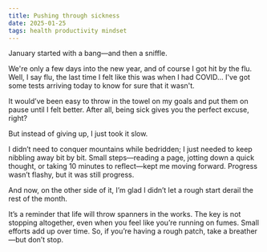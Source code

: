 ```yaml
---
title: Pushing through sickness
date: 2025-01-25
tags: health productivity mindset
---
```


January started with a bang—and then a sniffle.

We're only a few days into the new year, and of course I got hit by the flu. Well, I say flu, the last time I felt like this was when I had COVID... I've got some tests arriving today to know for sure that it wasn't.

It would’ve been easy to throw in the towel on my goals and put them on pause until I felt better. After all, being sick gives you the perfect excuse, right?

But instead of giving up, I just took it slow.

I didn’t need to conquer mountains while bedridden; I just needed to keep nibbling away bit by bit. Small steps—reading a page, jotting down a quick thought, or taking 10 minutes to reflect—kept me moving forward. Progress wasn’t flashy, but it was still progress.

And now, on the other side of it, I’m glad I didn’t let a rough start derail the rest of the month.

It’s a reminder that life will throw spanners in the works. The key is not stopping altogether, even when you feel like you’re running on fumes. Small efforts add up over time. So, if you’re having a rough patch, take a breather—but don’t stop.